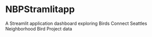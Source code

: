 # NBPStramlitapp
A Streamlit application dashboard exploring Birds Connect Seattles Neighborhood Bird Project data 
